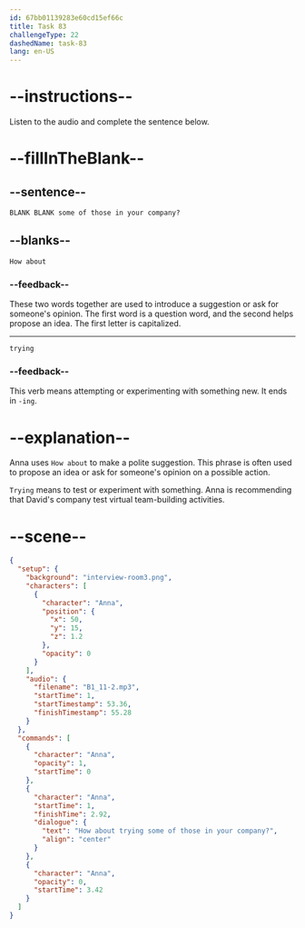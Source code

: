 ```yaml
---
id: 67bb01139283e60cd15ef66c
title: Task 83
challengeType: 22
dashedName: task-83
lang: en-US
---
```


<!-- (Audio) Anna: How about trying some of those in your company? -->

# --instructions--

Listen to the audio and complete the sentence below.

# --fillInTheBlank--

## --sentence--

`BLANK BLANK some of those in your company?`

## --blanks--

`How about`

### --feedback--  

These two words together are used to introduce a suggestion or ask for someone's opinion. The first word is a question word, and the second helps propose an idea. The first letter is capitalized.

---

`trying`

### --feedback--

This verb means attempting or experimenting with something new. It ends in `-ing`.

# --explanation--

Anna uses `How about` to make a polite suggestion. This phrase is often used to propose an idea or ask for someone's opinion on a possible action.

`Trying` means to test or experiment with something. Anna is recommending that David's company test virtual team-building activities.

# --scene--

```json
{
  "setup": {
    "background": "interview-room3.png",
    "characters": [
      {
        "character": "Anna",
        "position": {
          "x": 50,
          "y": 15,
          "z": 1.2
        },
        "opacity": 0
      }
    ],
    "audio": {
      "filename": "B1_11-2.mp3",
      "startTime": 1,
      "startTimestamp": 53.36,
      "finishTimestamp": 55.28
    }
  },
  "commands": [
    {
      "character": "Anna",
      "opacity": 1,
      "startTime": 0
    },
    {
      "character": "Anna",
      "startTime": 1,
      "finishTime": 2.92,
      "dialogue": {
        "text": "How about trying some of those in your company?",
        "align": "center"
      }
    },
    {
      "character": "Anna",
      "opacity": 0,
      "startTime": 3.42
    }
  ]
}
```
